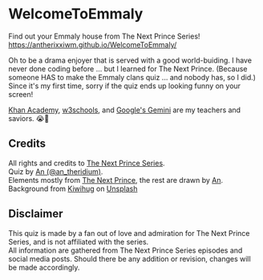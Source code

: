 # WelcomeToEmmaly
Find out your Emmaly house from The Next Prince Series! <br>
https://antherixxiwm.github.io/WelcomeToEmmaly/

Oh to be a drama enjoyer that is served with a good world-buiding. I have never done coding before ... but I learned for The Next Prince. (Because someone HAS to make the Emmaly clans quiz ... and nobody has, so I did.) Since it's my first time, sorry if the quiz ends up looking funny on your screen!

<a href="https://www.khanacademy.org/" target="_blank">Khan Academy</a>, <a href="https://www.w3schools.com/" target="_blank">w3schools</a>, and <a href="https://gemini.google.com/app" target="_blank">Google's Gemini</a> are my teachers and saviors. 😭💓

## Credits
All rights and credits to <a href="https://www.instagram.com/thenextprinceseries/" target="_blank">The Next Prince Series</a>. <br>
Quiz by <a href="https://www.youtube.com/@an_theridium" target="_blank">An (@an_theridium)</a>. <br>
Elements mostly from <a href="https://x.com/TheNextPrinceTH">The Next Prince</a>, the rest are drawn by <a href="https://x.com/an_theridium" target="_blank">An</a>.<br>
Background from <a href="https://unsplash.com/@kiwihug?utm_content=creditCopyText&utm_medium=referral&utm_source=unsplash" target="_blank">Kiwihug</a> on <a href="https://unsplash.com/photos/white-wall-paint-with-black-line-qv05FvdE26k?utm_content=creditCopyText&utm_medium=referral&utm_source=unsplash" target="_blank">Unsplash</a>

## Disclaimer
This quiz is made by a fan out of love and admiration for The Next Prince Series, and is not affiliated with the series. <br>
All information are gathered from The Next Prince Series episodes and social media posts. Should there be any addition or revision, changes will be made accordingly. 
